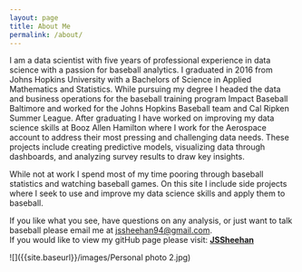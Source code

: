 ```yaml
---
layout: page
title: About Me
permalink: /about/
---
```


I am a data scientist with five years of professional experience in data science with a passion for baseball analytics. I graduated in 2016 from Johns Hopkins University with a Bachelors of Science in Applied Mathematics and Statistics. While pursuing my degree I headed the data and business operations for the baseball training program Impact Baseball Baltimore and worked for the Johns Hopkins Baseball team and Cal Ripken Summer League. After graduating I have worked on improving my data science skills at Booz Allen Hamilton where I work for the Aerospace account to address their most pressing and challenging data needs. These projects include creating predictive models, visualizing data through dashboards, and analyzing survey results to draw key insights. 

While not at work I spend most of my time pooring through baseball statistics and watching baseball games. On this site I include side projects where I seek to use and improve my data science skills and apply them to baseball.

If you like what you see, have questions on any analysis, or just want to talk baseball please email me at jssheehan94@gmail.com.\
If you would like to view my gitHub page please visit: **[JSSheehan](https://github.com/JSSheehan)**


![]({{site.baseurl}}/images/Personal photo 2.jpg)
